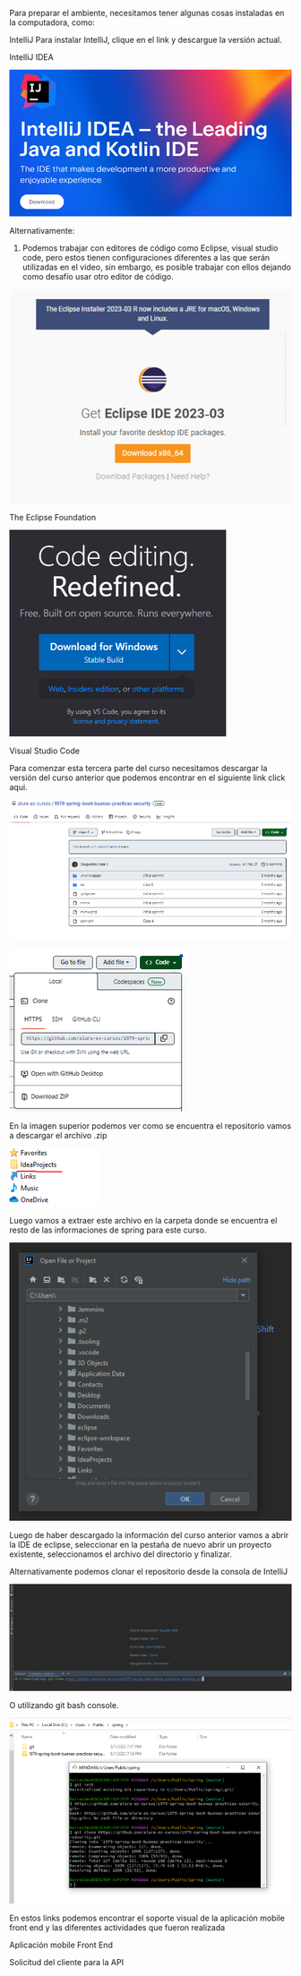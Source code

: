 Para preparar el ambiente, necesitamos tener algunas cosas instaladas en la computadora, como:

IntelliJ
Para instalar IntelliJ, clique en el link y descargue la versión actual.

IntelliJ IDEA

![Alt text](image.png)

Alternativamente:

1) Podemos trabajar con editores de código como Eclipse, visual studio code, pero estos tienen configuraciones diferentes a las que serán utilizadas en el video, sin embargo, es posible trabajar con ellos dejando como desafío usar otro editor de código.


![Alt text](image-1.png)

The Eclipse Foundation

![Alt text](image-2.png)

Visual Studio Code

Para comenzar esta tercera parte del curso necesitamos descargar la versión del curso anterior que podemos encontrar en el siguiente link click aqui.

![Alt text](image-3.png)

![Alt text](image-4.png)

En la imagen superior podemos ver como se encuentra el repositorio vamos a descargar el archivo .zip

![Alt text](image-5.png)

Luego vamos a extraer este archivo en la carpeta donde se encuentra el resto de las informaciones de spring para este curso.

![Alt text](image-6.png)

Luego de haber descargado la información del curso anterior vamos a abrir la IDE de eclipse, seleccionar en la pestaña de nuevo abrir un proyecto existente, seleccionamos el archivo del directorio y finalizar.

Alternativamente podemos clonar el repositorio desde la consola de IntelliJ

![Alt text](image-7.png)

O utilizando git bash console.

![Alt text](image-8.png)

En estos links podemos encontrar el soporte visual de la aplicación mobile front end y las diferentes actividades que fueron realizada

Aplicación mobile Front End

Solicitud del cliente para la API